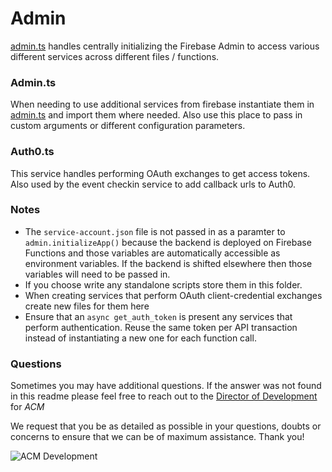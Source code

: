 # Admin

[admin.ts](./admin.ts) handles centrally initializing the Firebase Admin to access various different services across different files / functions. 

### Admin.ts

When needing to use additional services from firebase instantiate them in [admin.ts](./admin.ts) and import them where needed. Also use this place to pass in custom arguments or different configuration parameters. 

### Auth0.ts

This service handles performing OAuth exchanges to get access tokens. Also used by the event checkin service to add callback urls to Auth0.
### Notes

 - The `service-account.json` file is not passed in as a paramter to `admin.initializeApp()` because the backend is deployed on Firebase Functions and those variables are automatically accessible as environment variables. If the backend is shifted elsewhere then those variables will need to be passed in.
 - If you choose write any standalone scripts store them in this folder.
 - When creating services that perform OAuth client-credential exchanges create new files for them here
 - Ensure that an `async get_auth_token` is present any services that perform authentication. Reuse the same token per API transaction instead of instantiating a new one for each function call.
  
### Questions

Sometimes you may have additional questions. If the answer was not found in this readme please feel free to reach out to the [Director of Development](mailto:development@acmutd.co) for _ACM_

We request that you be as detailed as possible in your questions, doubts or concerns to ensure that we can be of maximum assistance. Thank you!

![ACM Development](https://www.acmutd.co/brand/Development/Banners/light_dark_background.png)